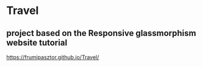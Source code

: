 # Travel

## project based on the Responsive glassmorphism website tutorial

  https://frumipasztor.github.io/Travel/
